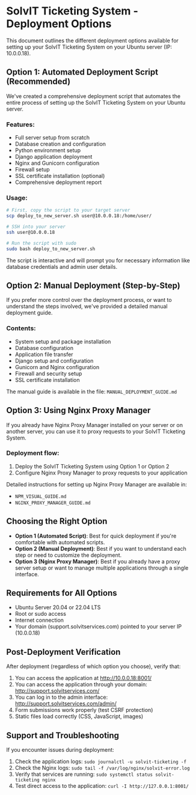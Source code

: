 # SolvIT Ticketing System - Deployment Options

This document outlines the different deployment options available for setting up your SolvIT Ticketing System on your Ubuntu server (IP: 10.0.0.18).

## Option 1: Automated Deployment Script (Recommended)

We've created a comprehensive deployment script that automates the entire process of setting up the SolvIT Ticketing System on your Ubuntu server.

### Features:
- Full server setup from scratch
- Database creation and configuration
- Python environment setup
- Django application deployment
- Nginx and Gunicorn configuration
- Firewall setup
- SSL certificate installation (optional)
- Comprehensive deployment report

### Usage:
```bash
# First, copy the script to your target server
scp deploy_to_new_server.sh user@10.0.0.18:/home/user/

# SSH into your server
ssh user@10.0.0.18

# Run the script with sudo
sudo bash deploy_to_new_server.sh
```

The script is interactive and will prompt you for necessary information like database credentials and admin user details.

## Option 2: Manual Deployment (Step-by-Step)

If you prefer more control over the deployment process, or want to understand the steps involved, we've provided a detailed manual deployment guide.

### Contents:
- System setup and package installation
- Database configuration
- Application file transfer
- Django setup and configuration
- Gunicorn and Nginx configuration
- Firewall and security setup
- SSL certificate installation

The manual guide is available in the file: `MANUAL_DEPLOYMENT_GUIDE.md`

## Option 3: Using Nginx Proxy Manager

If you already have Nginx Proxy Manager installed on your server or on another server, you can use it to proxy requests to your SolvIT Ticketing System.

### Deployment flow:
1. Deploy the SolvIT Ticketing System using Option 1 or Option 2
2. Configure Nginx Proxy Manager to proxy requests to your application

Detailed instructions for setting up Nginx Proxy Manager are available in:
- `NPM_VISUAL_GUIDE.md`
- `NGINX_PROXY_MANAGER_GUIDE.md`

## Choosing the Right Option

- **Option 1 (Automated Script)**: Best for quick deployment if you're comfortable with automated scripts.
- **Option 2 (Manual Deployment)**: Best if you want to understand each step or need to customize the deployment.
- **Option 3 (Nginx Proxy Manager)**: Best if you already have a proxy server setup or want to manage multiple applications through a single interface.

## Requirements for All Options

- Ubuntu Server 20.04 or 22.04 LTS
- Root or sudo access
- Internet connection
- Your domain (support.solvitservices.com) pointed to your server IP (10.0.0.18)

## Post-Deployment Verification

After deployment (regardless of which option you choose), verify that:

1. You can access the application at http://10.0.0.18:8001/
2. You can access the application through your domain: http://support.solvitservices.com/
3. You can log in to the admin interface: http://support.solvitservices.com/admin/
4. Form submissions work properly (test CSRF protection)
5. Static files load correctly (CSS, JavaScript, images)

## Support and Troubleshooting

If you encounter issues during deployment:

1. Check the application logs: `sudo journalctl -u solvit-ticketing -f`
2. Check the Nginx logs: `sudo tail -f /var/log/nginx/solvit-error.log`
3. Verify that services are running: `sudo systemctl status solvit-ticketing nginx`
4. Test direct access to the application: `curl -I http://127.0.0.1:8001/`
